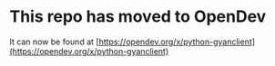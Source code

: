 # This repo has moved to OpenDev

It can now be found at [https://opendev.org/x/python-gyanclient](https://opendev.org/x/python-gyanclient)
